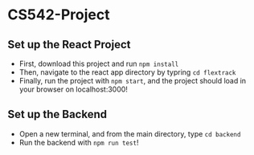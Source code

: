 # CS542-Project

## Set up the React Project

- First, download this project and run ```npm install```
- Then, navigate to the react app directory by typring ```cd flextrack```
- Finally, run the project with ```npm start```, and the project should load in your browser on localhost:3000!

## Set up the Backend

- Open a new terminal, and from the main directory, type ```cd backend```
- Run the backend with ```npm run test```!
